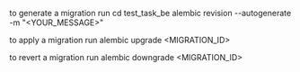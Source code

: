 to generate a migration run 
cd test_task_be
alembic revision --autogenerate -m "<YOUR_MESSAGE>"

to apply a migration run
alembic upgrade <MIGRATION_ID>

to revert a migration run
alembic downgrade <MIGRATION_ID>
